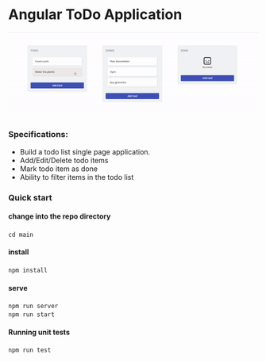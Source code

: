 # Angular ToDo Application

![Demo](Demo.GIF)

###  Specifications:
* Build a todo list single page application.
* Add/Edit/Delete todo items
* Mark todo item as done
* Ability to filter items in the todo list

### Quick start

#### change into the repo directory
`cd main`

#### install
`npm install`

#### serve
`npm run server`                   
`npm run start`

#### Running unit tests
`npm run test`
